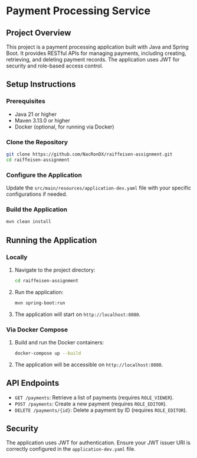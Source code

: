# Payment Processing Service

## Project Overview
This project is a payment processing application built with Java and Spring Boot. It provides RESTful APIs for managing payments, including creating, retrieving, and deleting payment records. The application uses JWT for security and role-based access control.

## Setup Instructions

### Prerequisites
- Java 21 or higher
- Maven 3.13.0 or higher
- Docker (optional, for running via Docker)

### Clone the Repository
```sh
git clone https://github.com/NacRonDX/raiffeisen-assignment.git
cd raiffeisen-assignment
```

### Configure the Application
Update the `src/main/resources/application-dev.yaml` file with your specific configurations if needed.

### Build the Application
```sh
mvn clean install
```

## Running the Application

### Locally
1. Navigate to the project directory:
    ```sh
    cd raiffeisen-assignment
    ```

2. Run the application:
    ```sh
    mvn spring-boot:run
    ```

3. The application will start on `http://localhost:8080`.

### Via Docker Compose
1. Build and run the Docker containers:
    ```sh
    docker-compose up --build
    ```

2. The application will be accessible on `http://localhost:8080`.

## API Endpoints
- `GET /payments`: Retrieve a list of payments (requires `ROLE_VIEWER`).
- `POST /payments`: Create a new payment (requires `ROLE_EDITOR`).
- `DELETE /payments/{id}`: Delete a payment by ID (requires `ROLE_EDITOR`).

## Security
The application uses JWT for authentication. Ensure your JWT issuer URI is correctly configured in the `application-dev.yaml` file.